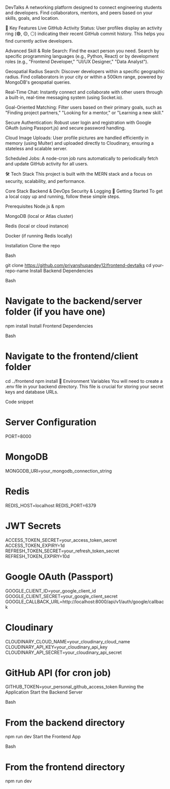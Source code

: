DevTalks
A networking platform designed to connect engineering students and developers. Find collaborators, mentors, and peers based on your skills, goals, and location.

🚀 Key Features
Live GitHub Activity Status: User profiles display an activity ring (🟢, 🟡, ⚪️) indicating their recent GitHub commit history. This helps you find currently active developers.

Advanced Skill & Role Search: Find the exact person you need. Search by specific programming languages (e.g., Python, React) or by development roles (e.g., "Frontend Developer," "UI/UX Designer," "Data Analyst").

Geospatial Radius Search: Discover developers within a specific geographic radius. Find collaborators in your city or within a 500km range, powered by MongoDB's geospatial queries.

Real-Time Chat: Instantly connect and collaborate with other users through a built-in, real-time messaging system (using Socket.io).

Goal-Oriented Matching: Filter users based on their primary goals, such as "Finding project partners," "Looking for a mentor," or "Learning a new skill."

Secure Authentication: Robust user login and registration with Google OAuth (using Passport.js) and secure password handling.

Cloud Image Uploads: User profile pictures are handled efficiently in memory (using Multer) and uploaded directly to Cloudinary, ensuring a stateless and scalable server.

Scheduled Jobs: A node-cron job runs automatically to periodically fetch and update GitHub activity for all users.

🛠️ Tech Stack
This project is built with the MERN stack and a focus on security, scalability, and performance.

Core Stack
Backend & DevOps
Security & Logging
🔧 Getting Started
To get a local copy up and running, follow these simple steps.

Prerequisites
Node.js & npm

MongoDB (local or Atlas cluster)

Redis (local or cloud instance)

Docker (if running Redis locally)

Installation
Clone the repo

Bash

git clone https://github.com/priyanshupandey12/frontend-devtalks
cd your-repo-name
Install Backend Dependencies

Bash

# Navigate to the backend/server folder (if you have one)
npm install
Install Frontend Dependencies

Bash

# Navigate to the frontend/client folder
cd ../frontend
npm install
🔑 Environment Variables
You will need to create a .env file in your backend directory. This file is crucial for storing your secret keys and database URLs.

Code snippet

# Server Configuration
PORT=8000

# MongoDB
MONGODB_URI=your_mongodb_connection_string

# Redis
REDIS_HOST=localhost
REDIS_PORT=6379

# JWT Secrets
ACCESS_TOKEN_SECRET=your_access_token_secret
ACCESS_TOKEN_EXPIRY=1d
REFRESH_TOKEN_SECRET=your_refresh_token_secret
REFRESH_TOKEN_EXPIRY=10d

# Google OAuth (Passport)
GOOGLE_CLIENT_ID=your_google_client_id
GOOGLE_CLIENT_SECRET=your_google_client_secret
GOOGLE_CALLBACK_URL=http://localhost:8000/api/v1/auth/google/callback

# Cloudinary
CLOUDINARY_CLOUD_NAME=your_cloudinary_cloud_name
CLOUDINARY_API_KEY=your_cloudinary_api_key
CLOUDINARY_API_SECRET=your_cloudinary_api_secret

# GitHub API (for cron job)
GITHUB_TOKEN=your_personal_github_access_token
Running the Application
Start the Backend Server

Bash

# From the backend directory
npm run dev
Start the Frontend App

Bash

# From the frontend directory
npm run dev